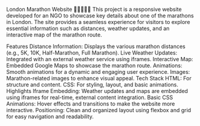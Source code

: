 London Marathon Website 🌟🏃‍♂️🏃‍♀️
This project is a responsive website developed for an NGO to showcase key details about one of the marathons in London. The site provides a seamless experience for visitors to explore essential information such as distances, weather updates, and an interactive map of the marathon route.

Features
Distance Information: Displays the various marathon distances (e.g., 5K, 10K, Half-Marathon, Full Marathon).
Live Weather Updates: Integrated with an external weather service using iframes.
Interactive Map: Embedded Google Maps to showcase the marathon route.
Animations: Smooth animations for a dynamic and engaging user experience.
Images: Marathon-related images to enhance visual appeal.
Tech Stack
HTML: For structure and content.
CSS: For styling, layout, and basic animations.
Highlights
Iframe Embedding:
Weather updates and maps are embedded using iframes for real-time, external content integration.
Basic CSS Animations:
Hover effects and transitions to make the website more interactive.
Positioning:
Clean and organized layout using flexbox and grid for easy navigation and readability.
